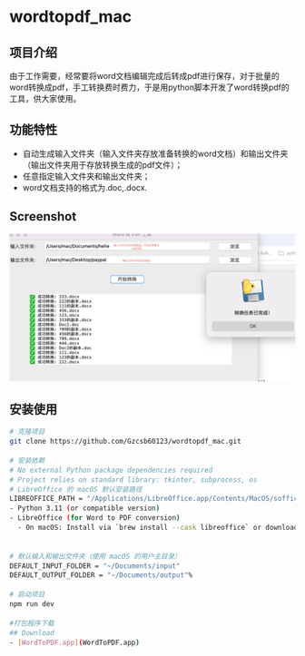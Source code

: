 # wordtopdf_mac
 
## 项目介绍
由于工作需要，经常要将word文档编辑完成后转成pdf进行保存，对于批量的word转换成pdf，手工转换费时费力，于是用python脚本开发了word转换pdf的工具，供大家使用。
 
## 功能特性
- 自动生成输入文件夹（输入文件夹存放准备转换的word文档）和输出文件夹（输出文件夹用于存放转换生成的pdf文件）；
- 任意指定输入文件夹和输出文件夹；
- word文档支持的格式为.doc,.docx.
## Screenshot
![Screenshot](images/screenshot.png)
 
## 安装使用
```bash
# 克隆项目
git clone https://github.com/Gzcsb60123/wordtopdf_mac.git
 
# 安装依赖
# No external Python package dependencies required
# Project relies on standard library: tkinter, subprocess, os
# LibreOffice 的 macOS 默认安装路径
LIBREOFFICE_PATH = "/Applications/LibreOffice.app/Contents/MacOS/soffice"
- Python 3.11 (or compatible version)
- LibreOffice (for Word to PDF conversion)
  - On macOS: Install via `brew install --cask libreoffice` or download from [Download LibreOffice for macOS](https://downloadarchive.documentfoundation.org/libreoffice/old/24.2.7.2/mac/x86_64/LibreOffice_24.2.7.2_MacOS_x86-64.dmg)


# 默认输入和输出文件夹（使用 macOS 的用户主目录）
DEFAULT_INPUT_FOLDER = "~/Documents/input"
DEFAULT_OUTPUT_FOLDER = "~/Documents/output"%
 
# 启动项目
npm run dev

#打包程序下载
## Download
- [WordToPDF.app](WordToPDF.app)
